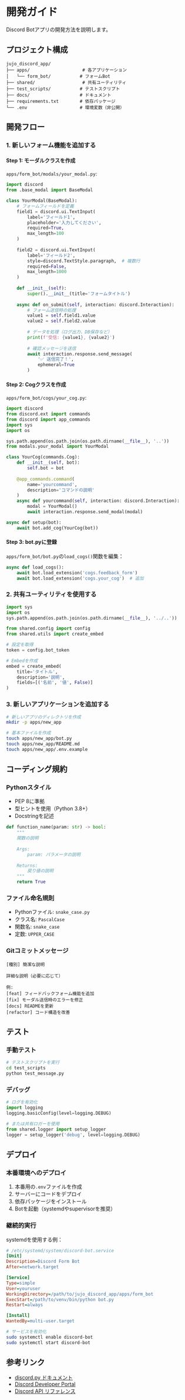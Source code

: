 # 開発ガイド

Discord Botアプリの開発方法を説明します。

## プロジェクト構成

```
jujo_discord_app/
├── apps/                    # 各アプリケーション
│   └── form_bot/           # フォームBot
├── shared/                  # 共有ユーティリティ
├── test_scripts/           # テストスクリプト
├── docs/                   # ドキュメント
├── requirements.txt        # 依存パッケージ
└── .env                    # 環境変数（非公開）
```

## 開発フロー

### 1. 新しいフォーム機能を追加する

#### Step 1: モーダルクラスを作成

`apps/form_bot/modals/your_modal.py`:

```python
import discord
from .base_modal import BaseModal

class YourModal(BaseModal):
    # フォームフィールドを定義
    field1 = discord.ui.TextInput(
        label='フィールド1',
        placeholder='入力してください',
        required=True,
        max_length=100
    )
    
    field2 = discord.ui.TextInput(
        label='フィールド2',
        style=discord.TextStyle.paragraph,  # 複数行
        required=False,
        max_length=1000
    )
    
    def __init__(self):
        super().__init__(title='フォームタイトル')
    
    async def on_submit(self, interaction: discord.Interaction):
        # フォーム送信時の処理
        value1 = self.field1.value
        value2 = self.field2.value
        
        # データを処理（ログ出力、DB保存など）
        print(f'受信: {value1}, {value2}')
        
        # 確認メッセージを送信
        await interaction.response.send_message(
            '✅ 送信完了！',
            ephemeral=True
        )
```

#### Step 2: Cogクラスを作成

`apps/form_bot/cogs/your_cog.py`:

```python
import discord
from discord.ext import commands
from discord import app_commands
import sys
import os

sys.path.append(os.path.join(os.path.dirname(__file__), '..'))
from modals.your_modal import YourModal

class YourCog(commands.Cog):
    def __init__(self, bot):
        self.bot = bot
    
    @app_commands.command(
        name='yourcommand',
        description='コマンドの説明'
    )
    async def yourcommand(self, interaction: discord.Interaction):
        modal = YourModal()
        await interaction.response.send_modal(modal)

async def setup(bot):
    await bot.add_cog(YourCog(bot))
```

#### Step 3: bot.pyに登録

`apps/form_bot/bot.py`の`load_cogs()`関数を編集：

```python
async def load_cogs():
    await bot.load_extension('cogs.feedback_form')
    await bot.load_extension('cogs.your_cog')  # 追加
```

### 2. 共有ユーティリティを使用する

```python
import sys
import os
sys.path.append(os.path.join(os.path.dirname(__file__), '../..'))

from shared.config import config
from shared.utils import create_embed

# 設定を取得
token = config.bot_token

# Embedを作成
embed = create_embed(
    title='タイトル',
    description='説明',
    fields=[('名前', '値', False)]
)
```

### 3. 新しいアプリケーションを追加する

```bash
# 新しいアプリのディレクトリを作成
mkdir -p apps/new_app

# 基本ファイルを作成
touch apps/new_app/bot.py
touch apps/new_app/README.md
touch apps/new_app/.env.example
```

## コーディング規約

### Pythonスタイル

- PEP 8に準拠
- 型ヒントを使用（Python 3.8+）
- Docstringを記述

```python
def function_name(param: str) -> bool:
    """
    関数の説明
    
    Args:
        param: パラメータの説明
    
    Returns:
        戻り値の説明
    """
    return True
```

### ファイル命名規則

- Pythonファイル: `snake_case.py`
- クラス名: `PascalCase`
- 関数名: `snake_case`
- 定数: `UPPER_CASE`

### Gitコミットメッセージ

```
[種別] 簡潔な説明

詳細な説明（必要に応じて）

例:
[feat] フィードバックフォーム機能を追加
[fix] モーダル送信時のエラーを修正
[docs] READMEを更新
[refactor] コード構造を改善
```

## テスト

### 手動テスト

```bash
# テストスクリプトを実行
cd test_scripts
python test_message.py
```

### デバッグ

```python
# ログを有効化
import logging
logging.basicConfig(level=logging.DEBUG)

# または共有ロガーを使用
from shared.logger import setup_logger
logger = setup_logger('debug', level=logging.DEBUG)
```

## デプロイ

### 本番環境へのデプロイ

1. 本番用の`.env`ファイルを作成
2. サーバーにコードをデプロイ
3. 依存パッケージをインストール
4. Botを起動（systemdやsupervisorを推奨）

### 継続的実行

systemdを使用する例：

```ini
# /etc/systemd/system/discord-bot.service
[Unit]
Description=Discord Form Bot
After=network.target

[Service]
Type=simple
User=youruser
WorkingDirectory=/path/to/jujo_discord_app/apps/form_bot
ExecStart=/path/to/venv/bin/python bot.py
Restart=always

[Install]
WantedBy=multi-user.target
```

```bash
# サービスを有効化
sudo systemctl enable discord-bot
sudo systemctl start discord-bot
```

## 参考リンク

- [discord.py ドキュメント](https://discordpy.readthedocs.io/)
- [Discord Developer Portal](https://discord.com/developers/docs)
- [Discord API リファレンス](https://discord.com/developers/docs/reference)


